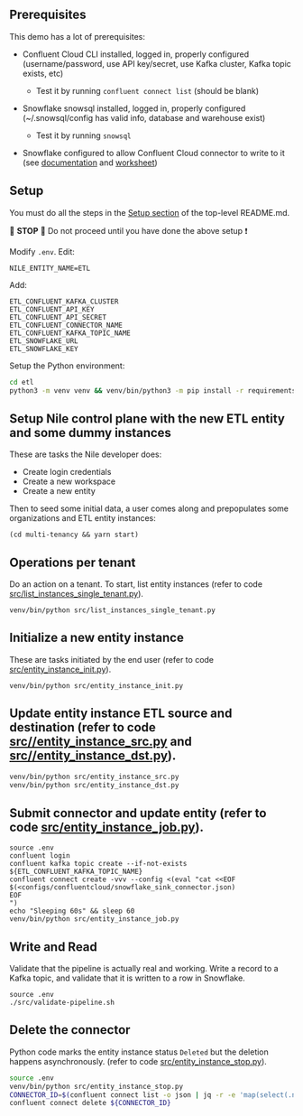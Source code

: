 ## Prerequisites

This demo has a lot of prerequisites:

- Confluent Cloud CLI installed, logged in, properly configured (username/password, use API key/secret, use Kafka cluster, Kafka topic exists, etc)

  - Test it by running `confluent connect list` (should be blank)

- Snowflake snowsql installed, logged in, properly configured (~/.snowsql/config has valid info, database and warehouse exist)

  - Test it by running `snowsql`

- Snowflake configured to allow Confluent Cloud connector to write to it (see [documentation](https://docs.confluent.io/cloud/current/connectors/cc-snowflake-sink.html#snowflake-sink-connector-for-ccloud) and [worksheet](configs/snowflake/worksheet))

## Setup

You must do all the steps in the [Setup section](../README.md#setup) of the top-level README.md.

:stop_sign: **STOP** :stop_sign: Do not proceed until you have done the above setup :heavy_exclamation_mark:

Modify `.env`. Edit:

```
NILE_ENTITY_NAME=ETL
```

Add:

```
ETL_CONFLUENT_KAFKA_CLUSTER
ETL_CONFLUENT_API_KEY
ETL_CONFLUENT_API_SECRET
ETL_CONFLUENT_CONNECTOR_NAME
ETL_CONFLUENT_KAFKA_TOPIC_NAME
ETL_SNOWFLAKE_URL
ETL_SNOWFLAKE_KEY
```

Setup the Python environment:

```bash
cd etl
python3 -m venv venv && venv/bin/python3 -m pip install -r requirements.txt
```

## Setup Nile control plane with the new ETL entity and some dummy instances

These are tasks the Nile developer does:

- Create login credentials
- Create a new workspace
- Create a new entity

Then to seed some initial data, a user comes along and prepopulates some organizations and ETL entity instances:

```
(cd multi-tenancy && yarn start)
```

## Operations per tenant

Do an action on a tenant.  To start, list entity instances (refer to code [src/list_instances_single_tenant.py](src/list_instances_single_tenant.py)).

```
venv/bin/python src/list_instances_single_tenant.py
```

## Initialize a new entity instance

These are tasks initiated by the end user (refer to code [src/entity_instance_init.py](src/entity_instance_init.py)).

```
venv/bin/python src/entity_instance_init.py
```

## Update entity instance ETL source and destination (refer to code [src//entity_instance_src.py](src//entity_instance_src.py) and [src//entity_instance_dst.py](src//entity_instance_dst.py)).

```bash
venv/bin/python src/entity_instance_src.py
venv/bin/python src/entity_instance_dst.py
```

## Submit connector and update entity (refer to code [src/entity_instance_job.py](src/entity_instance_job.py)).

```
source .env
confluent login
confluent kafka topic create --if-not-exists ${ETL_CONFLUENT_KAFKA_TOPIC_NAME}
confluent connect create -vvv --config <(eval "cat <<EOF
$(<configs/confluentcloud/snowflake_sink_connector.json)
EOF
")
echo "Sleeping 60s" && sleep 60
venv/bin/python src/entity_instance_job.py
```

## Write and Read

Validate that the pipeline is actually real and working.
Write a record to a Kafka topic, and validate that it is written to a row in Snowflake.

```
source .env
./src/validate-pipeline.sh
```

## Delete the connector

Python code marks the entity instance status `Deleted` but the deletion happens asynchronously.  (refer to code [src/entity_instance_stop.py](src/entity_instance_stop.py)).

```bash
source .env
venv/bin/python src/entity_instance_stop.py
CONNECTOR_ID=$(confluent connect list -o json | jq -r -e 'map(select(.name == "'${ETL_CONFLUENT_CONNECTOR_NAME}'")) | .[].id')
confluent connect delete ${CONNECTOR_ID}
```
